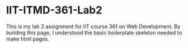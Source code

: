 # IIT-ITMD-361-Lab2
This is my lab 2 assignment for IIT course 361 on Web Development. By building this page, I understood the basic boilerplate skeleton needed to make html pages. 
